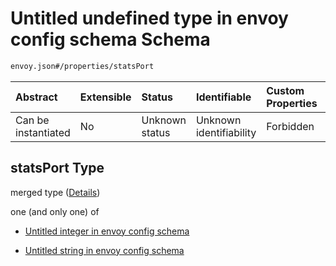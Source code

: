 # Untitled undefined type in envoy config schema Schema

```txt
envoy.json#/properties/statsPort
```



| Abstract            | Extensible | Status         | Identifiable            | Custom Properties | Additional Properties | Access Restrictions | Defined In                                               |
| :------------------ | :--------- | :------------- | :---------------------- | :---------------- | :-------------------- | :------------------ | :------------------------------------------------------- |
| Can be instantiated | No         | Unknown status | Unknown identifiability | Forbidden         | Allowed               | none                | [envoy.json\*](../out/envoy.json "open original schema") |

## statsPort Type

merged type ([Details](envoy-properties-statsport.md))

one (and only one) of

* [Untitled integer in envoy config schema](envoy-properties-statsport-oneof-0.md "check type definition")

* [Untitled string in envoy config schema](envoy-properties-statsport-oneof-1.md "check type definition")

